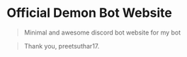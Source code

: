 # Official Demon Bot Website
> Minimal and awesome discord bot website for my bot

> Thank you, preetsuthar17.
